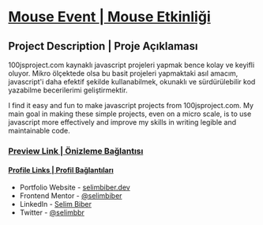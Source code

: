 # [Mouse Event | Mouse Etkinliği](https://www.100jsprojects.com/project/mouse-event/)

## Project Description | Proje Açıklaması

100jsproject.com kaynaklı javascript projeleri yapmak bence kolay ve keyifli oluyor. Mikro ölçektede olsa bu basit projeleri yapmaktaki asıl amacım, javascript'i daha efektif şekilde kullanabilmek, okunaklı ve sürdürülebilir kod yazabilme becerilerimi geliştirmektir.

I find it easy and fun to make javascript projects from 100jsproject.com. My main goal in making these simple projects, even on a micro scale, is to use javascript more effectively and improve my skills in writing legible and maintainable code.

### [Preview Link | Önizleme Bağlantısı](https://selimbiber.github.io/Pure-JavaScript-Projects/MouseEvent/)

#### [Profile Links | Profil Bağlantıları](https://github.com/selimbiber/)

- Portfolio Website - [selimbiber.dev](https://www.selimbiber.dev)
- Frontend Mentor - [@selimbiber](https://www.frontendmentor.io/profile/selimbiber)
- LinkedIn - [Selim Biber](https://linkedin.com/in/selim-biber-406550214)
- Twitter - [@selimbbr](https://www.twitter.com/selimbbr)
